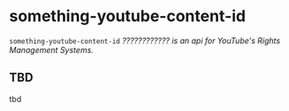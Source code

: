 # something-youtube-content-id

`something-youtube-content-id` _???????????? is an api for YouTube's Rights Management Systems._

## TBD

tbd